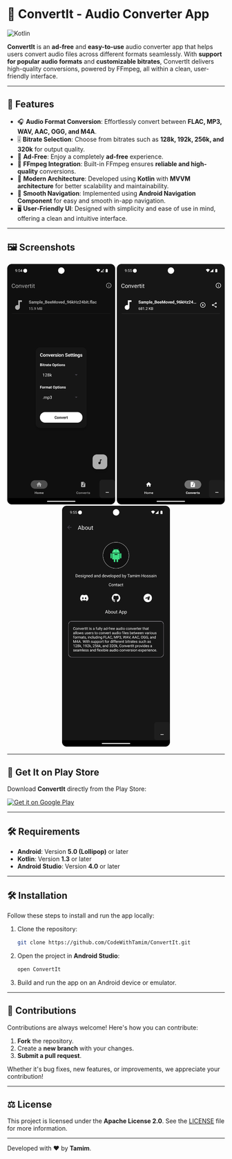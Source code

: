 # 🎵 ConvertIt - Audio Converter App
![Kotlin](https://img.shields.io/badge/Kotlin-0095D5?style=for-the-badge&logo=kotlin&logoColor=white)

**ConvertIt** is an **ad-free** and **easy-to-use** audio converter app that helps users convert audio files across different formats seamlessly. With **support for popular audio formats** and **customizable bitrates**, ConvertIt delivers high-quality conversions, powered by FFmpeg, all within a clean, user-friendly interface.

---

## 🚀 Features

- 🎧 **Audio Format Conversion**: Effortlessly convert between **FLAC, MP3, WAV, AAC, OGG, and M4A**.
- 🎚️ **Bitrate Selection**: Choose from bitrates such as **128k, 192k, 256k, and 320k** for output quality.
- 📱 **Ad-Free**: Enjoy a completely **ad-free** experience.
- 🔧 **FFmpeg Integration**: Built-in FFmpeg ensures **reliable and high-quality** conversions.
- 📐 **Modern Architecture**: Developed using **Kotlin** with **MVVM architecture** for better scalability and maintainability.
- 🧭 **Smooth Navigation**: Implemented using **Android Navigation Component** for easy and smooth in-app navigation.
- 🖥️ **User-Friendly UI**: Designed with simplicity and ease of use in mind, offering a clean and intuitive interface.

---

## 🖼️ Screenshots

<p align="center">
  <img src="images/img1.png" alt="Screenshot 1" width="250"/>
  <img src="images/img2.png" alt="Screenshot 2" width="250"/>
  <img src="images/img3.png" alt="Screenshot 3" width="250"/>
</p>

---

## 📱 Get It on Play Store

Download **ConvertIt** directly from the Play Store:

<p align="left">
  <a href="https://play.google.com/store/apps/details?id=com.nasahacker.convertit" target="_blank">
    <img alt="Get it on Google Play" src="https://upload.wikimedia.org/wikipedia/commons/7/78/Google_Play_Store_badge_EN.svg" width="200"/>
  </a>
</p>

---

## 🛠️ Requirements

- **Android**: Version **5.0 (Lollipop)** or later
- **Kotlin**: Version **1.3** or later
- **Android Studio**: Version **4.0** or later

---

## 🛠️ Installation

Follow these steps to install and run the app locally:

1. Clone the repository:
    ```bash
    git clone https://github.com/CodeWithTamim/ConvertIt.git
    ```

2. Open the project in **Android Studio**:
    ```bash
    open ConvertIt
    ```

3. Build and run the app on an Android device or emulator.

---

## 🤝 Contributions

Contributions are always welcome! Here's how you can contribute:

1. **Fork** the repository.
2. Create a **new branch** with your changes.
3. **Submit a pull request**.

Whether it's bug fixes, new features, or improvements, we appreciate your contribution!

---

## ⚖️ License

This project is licensed under the **Apache License 2.0**. See the [LICENSE](LICENSE) file for more information.

---

Developed with ❤️ by **Tamim**.
